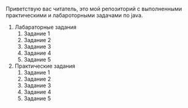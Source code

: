 Приветствую вас читатель, это мой репозиторий с выполненными практическими и лабароторными задачами по java.
1. Лабараторные задания
    1. Задание 1
    2. Задание 2
    3. Задание 3
    4. Задание 4
    5. Задание 5
2. Практические задания
    1. Задание 1
    2. Задание 2
    3. Задание 3
    4. Задание 4
    5. Задание 5
